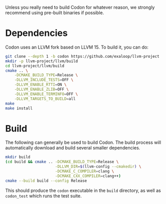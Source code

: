 Unless you really need to build Codon for whatever reason, we strongly
recommend using pre-built binaries if possible.

# Dependencies

Codon uses an LLVM fork based on LLVM 15. To build it, you can do:

``` bash
git clone --depth 1 -b codon https://github.com/exaloop/llvm-project
mkdir -p llvm-project/llvm/build
cd llvm-project/llvm/build
cmake .. \
    -DCMAKE_BUILD_TYPE=Release \
    -DLLVM_INCLUDE_TESTS=OFF \
    -DLLVM_ENABLE_RTTI=ON \
    -DLLVM_ENABLE_ZLIB=OFF \
    -DLLVM_ENABLE_TERMINFO=OFF \
    -DLLVM_TARGETS_TO_BUILD=all
make
make install
```

# Build

The following can generally be used to build Codon. The build process
will automatically download and build several smaller dependencies.

``` bash
mkdir build
(cd build && cmake .. -DCMAKE_BUILD_TYPE=Release \
                      -DLLVM_DIR=$(llvm-config --cmakedir) \
                      -DCMAKE_C_COMPILER=clang \
                      -DCMAKE_CXX_COMPILER=clang++)
cmake --build build --config Release
```

This should produce the `codon` executable in the `build` directory, as
well as `codon_test` which runs the test suite.

